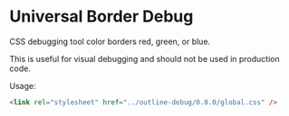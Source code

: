 # Universal Border Debug

CSS debugging tool color borders red, green, or blue.

This is useful for visual debugging and should not be used in production code.

Usage:

```html
<link rel="stylesheet" href="../outline-debug/0.0.0/global.css" />
```
